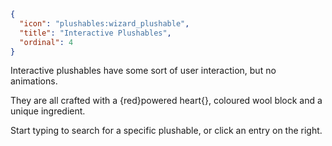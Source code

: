 ```json
{
  "icon": "plushables:wizard_plushable",
  "title": "Interactive Plushables",
  "ordinal": 4
}
```

Interactive plushables have some sort of user interaction, but no animations.


They are all crafted with a {red}powered heart{}, coloured wool block and a unique ingredient.


Start typing to search for a specific plushable, or click an entry on the right.